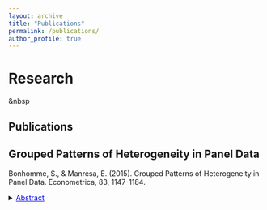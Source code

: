 ```yaml
---
layout: archive
title: "Publications"
permalink: /publications/
author_profile: true
---
```


# Research

&nbsp
## Publications
## Grouped Patterns of Heterogeneity in Panel Data
Bonhomme, S., & Manresa, E. (2015). Grouped Patterns of Heterogeneity in Panel Data. Econometrica, 83, 1147-1184.

<details>
  <summary><span style="color:blue; text-decoration:underline;">Abstract</span></summary>
  This paper introduces time-varying grouped patterns of heterogeneity in linear panel data models. A distinctive feature of our approach is 
  that group membership is left unrestricted. We estimate the parameters of the model using a “grouped fixed-effects” estimator that  
  minimizes a least squares criterion with respect to all possible groupings of the cross-sectional units. Recent advances in the clustering 
  literature allow for fast and efficient computation. We provide conditions under which our estimator is consistent as both dimensions of 
  the panel tend to infinity, and we develop inference methods. Finally, we allow for grouped patterns of unobserved heterogeneity in the 
  study of the link between income and democracy across countries.
  
</details>

